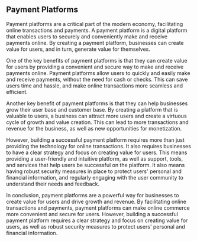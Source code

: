 ## Payment Platforms

Payment platforms are a critical part of the modern economy, facilitating online transactions and payments. A payment platform is a digital platform that enables users to securely and conveniently make and receive payments online. By creating a payment platform, businesses can create value for users, and in turn, generate value for themselves.

One of the key benefits of payment platforms is that they can create value for users by providing a convenient and secure way to make and receive payments online. Payment platforms allow users to quickly and easily make and receive payments, without the need for cash or checks. This can save users time and hassle, and make online transactions more seamless and efficient.

Another key benefit of payment platforms is that they can help businesses grow their user base and customer base. By creating a platform that is valuable to users, a business can attract more users and create a virtuous cycle of growth and value creation. This can lead to more transactions and revenue for the business, as well as new opportunities for monetization.

However, building a successful payment platform requires more than just providing the technology for online transactions. It also requires businesses to have a clear strategy and focus on creating value for users. This means providing a user-friendly and intuitive platform, as well as support, tools, and services that help users be successful on the platform. It also means having robust security measures in place to protect users' personal and financial information, and regularly engaging with the user community to understand their needs and feedback.

In conclusion, payment platforms are a powerful way for businesses to create value for users and drive growth and revenue. By facilitating online transactions and payments, payment platforms can make online commerce more convenient and secure for users. However, building a successful payment platform requires a clear strategy and focus on creating value for users, as well as robust security measures to protect users' personal and financial information.


